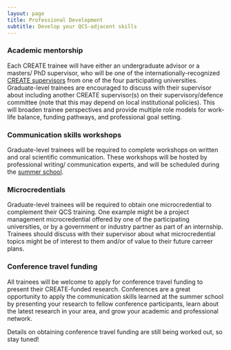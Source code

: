 ```yaml
---
layout: page
title: Professional Development
subtitle: Develop your QCS-adjacent skills
---
```


### Academic mentorship
Each CREATE trainee will have either an undergraduate advisor or a masters/
PhD supervisor, who will be one of the internationally-recognized [CREATE supervisors](https://qcs-create2024.github.io/qcs_co_pis/) 
from one of the four participating universities. Graduate-level trainees are encouraged to discuss with
their supervisor about including another CREATE supervisor(s) on their supervisory/defence committee
(note that this may depend on local institutional policies). This will broaden trainee perspectives
and provide multiple role models for work-life balance, funding pathways, and professional
goal setting.

### Communication skills workshops
Graduate-level trainees will be required to complete workshops on written
and oral scientific communication. These workshops will be hosted by professional writing/
communication experts, and will be scheduled during the [summer school](https://qcs-create2024.github.io/about_summer_school/).

### Microcredentials
Graduate-level trainees will be required to obtain one microcredential to
complement their QCS training. One example might be a project management microcredential
offered by one of the participating universities, or by a government or industry partner as part of an
internship. Trainees should discuss with their supervisor about what microcredential topics might
be of interest to them and/or of value to their future carreer plans.

### Conference travel funding
All trainees will be welcome to apply for conference travel funding
to present their CREATE-funded research. Conferences are a great opportunity to apply the
communication skills learned at the summer school by presenting your research to fellow conference
participants, learn about the latest research in your area, and grow your academic and professional
network.

Details on obtaining conference travel funding are still being worked out, so stay tuned!
